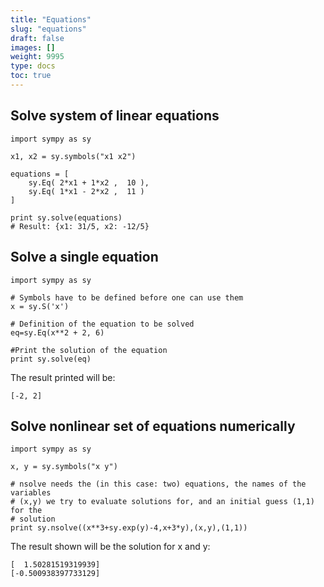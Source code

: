```yaml
---
title: "Equations"
slug: "equations"
draft: false
images: []
weight: 9995
type: docs
toc: true
---
```


## Solve system of linear equations
    import sympy as sy
    
    x1, x2 = sy.symbols("x1 x2")
    
    equations = [
        sy.Eq( 2*x1 + 1*x2 ,  10 ),
        sy.Eq( 1*x1 - 2*x2 ,  11 )
    ]
    
    print sy.solve(equations)
    # Result: {x1: 31/5, x2: -12/5}

## Solve a single equation
    import sympy as sy
    
    # Symbols have to be defined before one can use them
    x = sy.S('x')
    
    # Definition of the equation to be solved
    eq=sy.Eq(x**2 + 2, 6)
    
    #Print the solution of the equation
    print sy.solve(eq)

The result printed will be:

    [-2, 2]




## Solve nonlinear set of equations numerically
    import sympy as sy
    
    x, y = sy.symbols("x y")
    
    # nsolve needs the (in this case: two) equations, the names of the variables 
    # (x,y) we try to evaluate solutions for, and an initial guess (1,1) for the 
    # solution
    print sy.nsolve((x**3+sy.exp(y)-4,x+3*y),(x,y),(1,1)) 

The result shown will be the solution for x and y:
    
    [  1.50281519319939]
    [-0.500938397733129]

